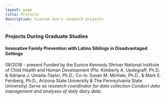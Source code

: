 ```yaml
---
layout: page
title: Projects
description: Xiaoran Sun's research projects
---
```



### Projects During Graduate Studies
#### Innovative Family Prevention with Latino Siblings in Disadvantaged Settings
08/2018 - present
Funded by the Eunice Kennedy Shriver National Institute of Child Health and Human Development 
(PIs: Kimberly A. Updegraff, Ph.D. & Adriana J. Umaña-Taylor, Ph.D.; Co-Is: Susan M. McHale, Ph.D., & Mark E. Feinberg, Ph.D., Arizona State University & The Pennsylvania State University)
*Serve as research coordinator for data collection*
*Conduct data management and analyses of daily diary data*.



<!-- Note: this is how to write a comment in HTML. Everything in here won't show up on your webpage.-->

<!--
To increase the size of the title, use fewer # in front of the paper title.
To decrease the size of the title, use more #. 
To remove the italics, remove the * before and after the description
To remove the underline from the title, remove the <u> tags (<u> and </u>)
-->
